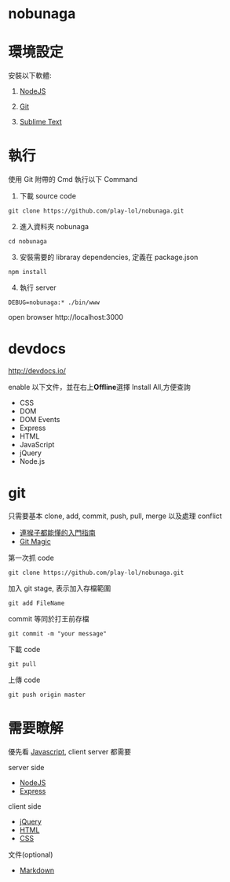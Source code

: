 # nobunaga

# 環境設定
安裝以下軟體:

1. [NodeJS](http://nodejs.org/download/)

2. [Git](http://git-scm.com/download/win)

3. [Sublime Text](http://www.sublimetext.com/)

# 執行
使用 Git 附帶的 Cmd 執行以下 Command
1. 下載 source code
```
git clone https://github.com/play-lol/nobunaga.git
```
2. 進入資料夾 nobunaga
```
cd nobunaga
```
3. 安裝需要的 libraray dependencies, 定義在 package.json
```
npm install
```
4. 執行 server
```
DEBUG=nobunaga:* ./bin/www
```
open browser http://localhost:3000

# devdocs
http://devdocs.io/

enable 以下文件，並在右上**Offline**選擇 Install All,方便查詢
- CSS
- DOM
- DOM Events
- Express
- HTML
- JavaScript
- jQuery
- Node.js


# git
只需要基本 clone, add, commit, push, pull, merge 以及處理 conflict
- [連猴子都能懂的入門指南](http://backlogtool.com/git-guide/tw/intro/intro2_4.html)
- [Git Magic](http://www-cs-students.stanford.edu/~blynn/gitmagic/intl/zh_tw/ch02.html)

第一次抓 code
```
git clone https://github.com/play-lol/nobunaga.git
```

加入 git stage, 表示加入存檔範圍
```
git add FileName
```

commit 等同於打王前存檔
```
git commit -m "your message"
```

下載 code
```
git pull
```

上傳 code
```
git push origin master
```

# 需要瞭解
優先看 [Javascript](http://www.w3schools.com/js/default.asp), client server 都需要

server side
- [NodeJS](http://nodejs.org/)
- [Express](http://expressjs.com/)

client side
- [jQuery](http://learn.jquery.com/)
- [HTML](http://www.w3schools.com/html/default.asp)
- [CSS](http://www.w3schools.com/css/default.asp)

文件(optional)
- [Markdown](https://help.github.com/articles/markdown-basics/)
